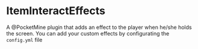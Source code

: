 # ItemInteractEffects
A @PocketMine plugin that adds an effect to the player when he/she holds the screen. You can add your custom effects by configurating the ` config.yml ` file
